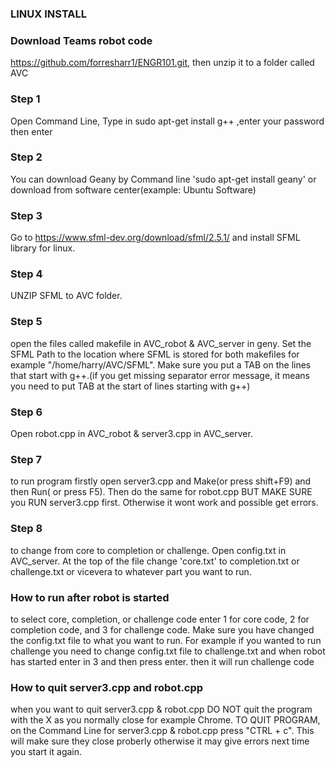 ### LINUX INSTALL

### Download Teams robot code
https://github.com/forresharr1/ENGR101.git, then unzip it to a folder called AVC
### Step 1
Open Command Line, Type in sudo apt-get install g++ ,enter your password then enter
### Step 2
You can download Geany by Command line 'sudo apt-get install geany' or download from software center(example: Ubuntu Software)
### Step 3
Go to  https://www.sfml-dev.org/download/sfml/2.5.1/ and install SFML library for linux.
### Step 4
 UNZIP SFML to AVC folder.
### Step 5
 open the files called makefile in AVC_robot & AVC_server in geny. Set the SFML Path to the location where SFML is stored for both makefiles for example "/home/harry/AVC/SFML". Make sure you put a TAB on the lines that start with g++.(if you get missing separator error message, it means you need to put TAB at the start of lines starting with g++)
### Step 6
 Open robot.cpp in AVC_robot & server3.cpp in AVC_server.
### Step 7
 to run program firstly open server3.cpp and Make(or press shift+F9) and then Run( or press F5). Then do the same for robot.cpp BUT MAKE SURE you RUN server3.cpp first. Otherwise it wont work and possible get errors.
### Step 8
 to change from core to completion or challenge. Open config.txt in AVC_server. At the top of the file change 'core.txt' to completion.txt or challenge.txt or vicevera to whatever part you want to run.

### How to run after robot is started
to select core, completion, or challenge code enter 1 for core code, 2 for completion code, and 3 for challenge code. Make sure you have changed the config.txt file to what you want to run. For example if you wanted to run challenge you need to change config.txt file to challenge.txt and when robot has started enter in 3 and then press enter. then it will run challenge code

### How to quit server3.cpp and robot.cpp
when you want to quit server3.cpp & robot.cpp DO NOT quit the program with the X as you normally close for example Chrome. TO QUIT PROGRAM, on the Command Line for server3.cpp & robot.cpp press "CTRL + c". This will make sure they close proberly otherwise it may give errors next time you start it again.
